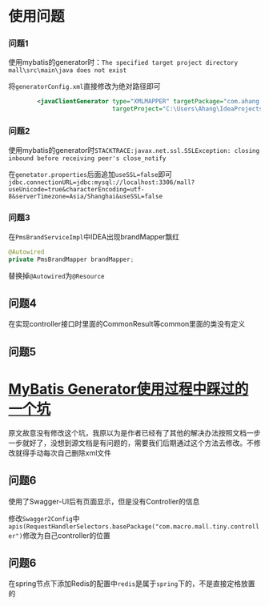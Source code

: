 

# 使用问题

### 问题1

使用mybatis的generator时：`The specified target project directory mall\src\main\java does not exist`

将`generatorConfig.xml`直接修改为绝对路径即可

```xml
        <javaClientGenerator type="XMLMAPPER" targetPackage="com.ahang.mbg.mapper"
                             targetProject="C:\Users\Ahang\IdeaProjects\mall\src\main\java"/>
```



### 问题2

使用mybatis的generator时`STACKTRACE:javax.net.ssl.SSLException: closing inbound before receiving peer's close_notify`

在`genetator.properties`后面追加`useSSL=false`即可`jdbc.connectionURL=jdbc:mysql://localhost:3306/mall?useUnicode=true&characterEncoding=utf-8&serverTimezone=Asia/Shanghai&useSSL=false`



### 问题3

在`PmsBrandServiceImpl`中IDEA出现brandMapper飘红

```java
@Autowired
private PmsBrandMapper brandMapper;
```

替换掉`@Autowired`为`@Resource`



## 问题4

在实现controller接口时里面的CommonResult等common里面的类没有定义



## 问题5

# [MyBatis Generator使用过程中踩过的一个坑](http://www.macrozheng.com/#/technology/mybatis_mapper?id=mybatis-generator%e4%bd%bf%e7%94%a8%e8%bf%87%e7%a8%8b%e4%b8%ad%e8%b8%a9%e8%bf%87%e7%9a%84%e4%b8%80%e4%b8%aa%e5%9d%91)

原文故意没有修改这个坑，我原以为是作者已经有了其他的解决办法按照文档一步一步就好了，没想到源文档是有问题的，需要我们后期通过这个方法去修改。不修改就得手动每次自己删除xml文件



## 问题6

使用了Swagger-UI后有页面显示，但是没有Controller的信息

修改`Swagger2Config`中`apis(RequestHandlerSelectors.basePackage("com.macro.mall.tiny.controller")`修改为自己controller的位置

## 问题6

在spring节点下添加Redis的配置中`redis`是属于`spring`下的，不是直接定格放置的











